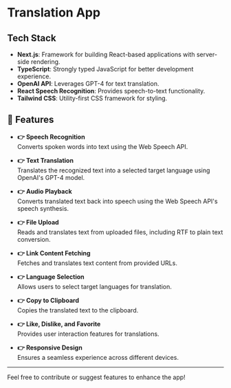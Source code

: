 # Translation App

## Tech Stack
- **Next.js**: Framework for building React-based applications with server-side rendering.
- **TypeScript**: Strongly typed JavaScript for better development experience.
- **OpenAI API**: Leverages GPT-4 for text translation.
- **React Speech Recognition**: Provides speech-to-text functionality.
- **Tailwind CSS**: Utility-first CSS framework for styling.

## 🔋 Features
- **👉 Speech Recognition**  
  Converts spoken words into text using the Web Speech API.

- **👉 Text Translation**  
  Translates the recognized text into a selected target language using OpenAI's GPT-4 model.

- **👉 Audio Playback**  
  Converts translated text back into speech using the Web Speech API's speech synthesis.

- **👉 File Upload**  
  Reads and translates text from uploaded files, including RTF to plain text conversion.

- **👉 Link Content Fetching**  
  Fetches and translates text content from provided URLs.

- **👉 Language Selection**  
  Allows users to select target languages for translation.

- **👉 Copy to Clipboard**  
  Copies the translated text to the clipboard.

- **👉 Like, Dislike, and Favorite**  
  Provides user interaction features for translations.

- **👉 Responsive Design**  
  Ensures a seamless experience across different devices.

---

Feel free to contribute or suggest features to enhance the app!
